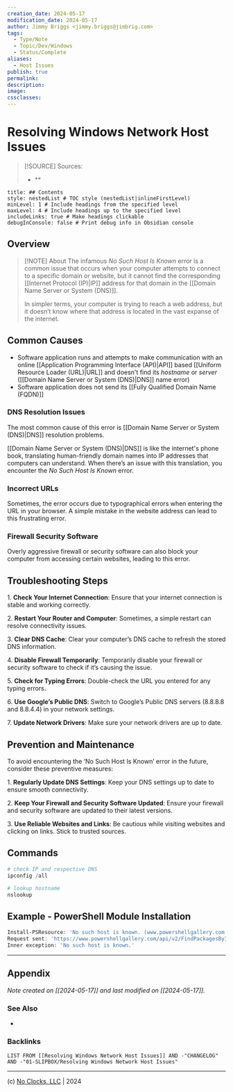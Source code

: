 ```yaml
---
creation_date: 2024-05-17
modification_date: 2024-05-17
author: Jimmy Briggs <jimmy.briggs@jimbrig.com>
tags:
  - Type/Note
  - Topic/Dev/Windows
  - Status/Complete
aliases:
  - Host Issues
publish: true
permalink:
description:
image:
cssclasses:
---
```



# Resolving Windows Network Host Issues

> [!SOURCE] Sources:
> - **

```table-of-contents
title: ## Contents 
style: nestedList # TOC style (nestedList|inlineFirstLevel)
minLevel: 1 # Include headings from the specified level
maxLevel: 4 # Include headings up to the specified level
includeLinks: true # Make headings clickable
debugInConsole: false # Print debug info in Obsidian console
```

## Overview

> [!NOTE] About
> The infamous *No Such Host Is Known* error is a common issue that occurs when your computer attempts to connect to a specific domain or website, but it cannot find the corresponding [[Internet Protocol (IP)|IP]] address for that domain in the [[Domain Name Server or System (DNS)]]. 
> 
> In simpler terms, your computer is trying to reach a web address, but it doesn’t know where that address is located in the vast expanse of the internet.

## Common Causes

- Software application runs and attempts to make communication with an online [[Application Programming Interface (API)|API]] based [[Uniform Resource Loader (URL)|URL]] and doesn't find its *hostname* or *server* ([[Domain Name Server or System (DNS)|DNS]] name error)
- Software application does not send its [[Fully Qualified Domain Name (FQDN)]]

### DNS Resolution Issues

The most common cause of this error is [[Domain Name Server or System (DNS)|DNS]] resolution problems. 

[[Domain Name Server or System (DNS)|DNS]] is like the internet's phone book, translating human-friendly domain names into IP addresses that computers can understand. When there’s an issue with this translation, you encounter the *No Such Host Is Known* error.

### Incorrect URLs

Sometimes, the error occurs due to typographical errors when entering the URL in your browser. A simple mistake in the website address can lead to this frustrating error.

### Firewall Security Software

Overly aggressive firewall or security software can also block your computer from accessing certain websites, leading to this error.

## Troubleshooting Steps

1. **Check Your Internet Connection**: Ensure that your internet connection is stable and working correctly.

2. **Restart Your Router and Computer**: Sometimes, a simple restart can resolve connectivity issues.

3. **Clear DNS Cache**: Clear your computer’s DNS cache to refresh the stored DNS information.

4. **Disable Firewall Temporarily**: Temporarily disable your firewall or security software to check if it’s causing the issue.

5. **Check for Typing Errors**: Double-check the URL you entered for any typing errors.

6. **Use Google’s Public DNS**: Switch to Google’s Public DNS servers (8.8.8.8 and 8.8.4.4) in your network settings.

7. **Update Network Drivers**: Make sure your network drivers are up to date.

## Prevention and Maintenance

To avoid encountering the ‘No Such Host Is Known’ error in the future, consider these preventive measures:

1. **Regularly Update DNS Settings**: Keep your DNS settings up to date to ensure smooth connectivity.

2. **Keep Your Firewall and Security Software Updated**: Ensure your firewall and security software are updated to their latest versions.

3. **Use Reliable Websites and Links**: Be cautious while visiting websites and clicking on links. Stick to trusted sources.


## Commands

```powershell
# check IP and respective DNS
ipconfig /all

# lookup hostname
nslookup
```

## Example - PowerShell Module Installation

```powershell
Install-PSResource: 'No such host is known. (www.powershellgallery.com:443)' 
Request sent: 'https://www.powershellgallery.com/api/v2/FindPackagesById()id="PowerShellAI"&$inlinecount=allpages&$filter=IsLatestVersion%20and%20Id%20eq%20"PowerShellAI"' 
Inner exception: 'No such host is known.'
```
***

## Appendix

*Note created on [[2024-05-17]] and last modified on [[2024-05-17]].*

### See Also

- 

### Backlinks

```dataview
LIST FROM [[Resolving Windows Network Host Issues]] AND -"CHANGELOG" AND -"01-SLIPBOX/Resolving Windows Network Host Issues"
```

***

(c) [No Clocks, LLC](https://github.com/noclocks) | 2024